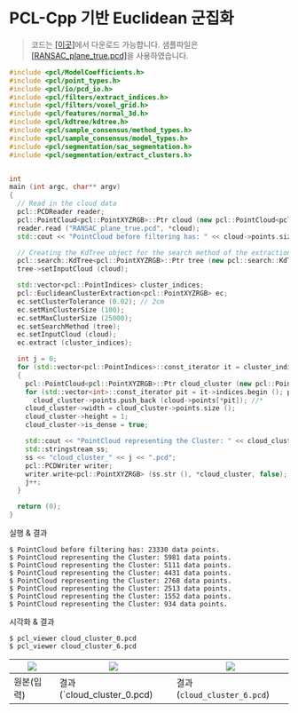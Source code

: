 # PCL-Cpp 기반 Euclidean 군집화 


> 코드는 [[이곳]](https://github.com/adioshun/gitBook_Tutorial_PCL/blob/master/Intermediate/Part02-Chapter01-Euclidean-PCL-Cpp.cpp)에서 다운로드 가능합니다. 샘플파일은 [[RANSAC_plane_true.pcd]](https://raw.githubusercontent.com/adioshun/gitBook_Tutorial_PCL/master/Intermediate/sample/RANSAC_plane_true.pcd)을 사용하였습니다. 



```cpp
#include <pcl/ModelCoefficients.h>
#include <pcl/point_types.h>
#include <pcl/io/pcd_io.h>
#include <pcl/filters/extract_indices.h>
#include <pcl/filters/voxel_grid.h>
#include <pcl/features/normal_3d.h>
#include <pcl/kdtree/kdtree.h>
#include <pcl/sample_consensus/method_types.h>
#include <pcl/sample_consensus/model_types.h>
#include <pcl/segmentation/sac_segmentation.h>
#include <pcl/segmentation/extract_clusters.h>


int 
main (int argc, char** argv)
{
  // Read in the cloud data
  pcl::PCDReader reader;
  pcl::PointCloud<pcl::PointXYZRGB>::Ptr cloud (new pcl::PointCloud<pcl::PointXYZRGB>), cloud_f (new pcl::PointCloud<pcl::PointXYZRGB>);
  reader.read ("RANSAC_plane_true.pcd", *cloud);
  std::cout << "PointCloud before filtering has: " << cloud->points.size () << " data points." << std::endl; //*

  // Creating the KdTree object for the search method of the extraction
  pcl::search::KdTree<pcl::PointXYZRGB>::Ptr tree (new pcl::search::KdTree<pcl::PointXYZRGB>);
  tree->setInputCloud (cloud);

  std::vector<pcl::PointIndices> cluster_indices;
  pcl::EuclideanClusterExtraction<pcl::PointXYZRGB> ec;
  ec.setClusterTolerance (0.02); // 2cm
  ec.setMinClusterSize (100);
  ec.setMaxClusterSize (25000);
  ec.setSearchMethod (tree);
  ec.setInputCloud (cloud);
  ec.extract (cluster_indices);

  int j = 0;
  for (std::vector<pcl::PointIndices>::const_iterator it = cluster_indices.begin (); it != cluster_indices.end (); ++it)
  {
    pcl::PointCloud<pcl::PointXYZRGB>::Ptr cloud_cluster (new pcl::PointCloud<pcl::PointXYZRGB>);
    for (std::vector<int>::const_iterator pit = it->indices.begin (); pit != it->indices.end (); ++pit)
      cloud_cluster->points.push_back (cloud->points[*pit]); //*
    cloud_cluster->width = cloud_cluster->points.size ();
    cloud_cluster->height = 1;
    cloud_cluster->is_dense = true;

    std::cout << "PointCloud representing the Cluster: " << cloud_cluster->points.size () << " data points." << std::endl;
    std::stringstream ss;
    ss << "cloud_cluster_" << j << ".pcd";
    pcl::PCDWriter writer;
	writer.write<pcl::PointXYZRGB> (ss.str (), *cloud_cluster, false); //*
    j++;
  }

  return (0);
}
```

실행 & 결과
```
$ PointCloud before filtering has: 23330 data points.
$ PointCloud representing the Cluster: 5981 data points.
$ PointCloud representing the Cluster: 5111 data points.
$ PointCloud representing the Cluster: 4431 data points.
$ PointCloud representing the Cluster: 2768 data points.
$ PointCloud representing the Cluster: 2513 data points.
$ PointCloud representing the Cluster: 1552 data points.
$ PointCloud representing the Cluster: 934 data points.
```


시각화 & 결과

```
$ pcl_viewer cloud_cluster_0.pcd 
$ pcl_viewer cloud_cluster_6.pcd 
```


|![](https://i.imgur.com/j6HoJBy.png)|![](https://i.imgur.com/4ZXd2eu.png)|![](https://i.imgur.com/6WVsQwo.png)|
|-|-|-|
|원본(입력)|결과(`cloud_cluster_0.pcd)|결과(`cloud_cluster_6.pcd`)|